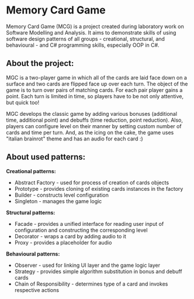 # Memory Card Game

Memory Card Game (MCG) is a project created during laboratory work on Software Modelling and Analysis. It aims to demonstrate skills of using software design patterns of all groups - creational, structural, and behavioural - and C# programming skills, especially OOP in C#.

About the project:
-

MGC is a two-player game in which all of the cards are laid face down on a surface and two cards are flipped face up over each turn. The object of the game is to turn over pairs of matching cards. For each pair player gains a point. Each turn is limited in time, so players have to be not only attentive, but quick too!

MGC develops the classic game by adding various bonuses (additional time, additional point) and debuffs (time reduction, point reduction). Also, players can configure level on their manner by setting custom number of cards and time per turn. And, as the icing on the cake, the game uses "italian brainrot" theme and has an audio for each card :) 

About used patterns:
- 

**Creational patterns:**
  - Abstract Factory - used for process of creation of cards objects
  - Prototype - provides cloning of existing cards instances in the factory
  - Builder - constructs level configuration
  - Singleton - manages the game logic

**Structural patterns:**
  - Facade - provides a unified interface for reading user input of configuration and constructing the corresponding level
  - Decorator - wraps a card by adding audio to it
  - Proxy - provides a placeholder for audio

**Behavioural patterns:**
 - Observer - used for linking UI layer and the game logic layer
 - Strategy - provides simple algorithm substitution in bonus and debuff cards
 - Chain of Responsibility - determines type of a card and invokes respective actions



